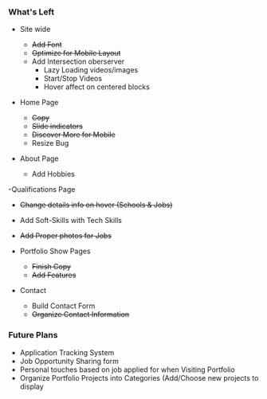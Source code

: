 ### What's Left
- Site wide
  - ~~Add Font~~
  - ~~Optimize for Mobile Layout~~
  - Add Intersection oberserver
    - Lazy Loading videos/images
    - Start/Stop Videos
    - Hover affect on centered blocks

- Home Page
  - ~~Copy~~
  - ~~Slide indicators~~
  - ~~Discover More for Mobile~~
  - Resize Bug

- About Page
  - Add Hobbies

-Qualifications Page
  - ~~Change details info on hover (Schools & Jobs)~~
  - Add Soft-Skills with Tech Skills
  - ~~Add Proper photos for Jobs~~

- Portfolio Show Pages
  - ~~Finish Copy~~
  - ~~Add Features~~

- Contact
  - Build Contact Form
  - ~~Organize Contact Information~~

### Future Plans
- Application Tracking System
- Job Opportunity Sharing form
- Personal touches based on job applied for when Visiting Portfolio
- Organize Portfolio Projects into Categories (Add/Choose new projects to display